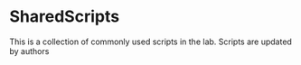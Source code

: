 # SharedScripts
This is a collection of commonly used scripts in the lab. Scripts are updated by authors

